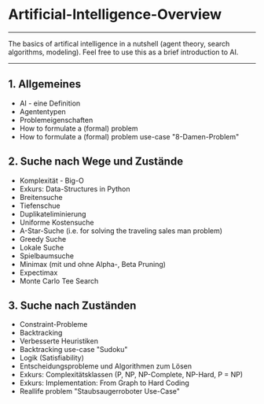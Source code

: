 # Artificial-Intelligence-Overview

***
The basics of artifical intelligence in a nutshell (agent theory, search algorithms, modeling). Feel free to use this as a brief introduction to AI.
***

## 1. Allgemeines

- AI - eine Definition
- Agententypen
- Problemeigenschaften
- How to formulate a (formal) problem
- How to formulate a (formal) problem use-case "8-Damen-Problem"

## 2. Suche nach Wege und Zustände

- Komplexität - Big-O
- Exkurs: Data-Structures in Python
- Breitensuche
- Tiefenschue
- Duplikateliminierung
- Uniforme Kostensuche
- A-Star-Suche (i.e. for solving the traveling sales man problem)
- Greedy Suche
- Lokale Suche
- Spielbaumsuche
- Minimax (mit und ohne Alpha-, Beta Pruning)
- Expectimax
- Monte Carlo Tee Search

## 3. Suche nach Zuständen

- Constraint-Probleme
- Backtracking
- Verbesserte Heuristiken
- Backtracking use-case "Sudoku"
- Logik (Satisfiability)
- Entscheidungsprobleme und Algorithmen zum Lösen
- Exkurs: Complexitätsklassen (P, NP, NP-Complete, NP-Hard, P = NP)
- Exkurs: Implementation: From Graph to Hard Coding
- Reallife problem "Staubsaugerroboter Use-Case"







